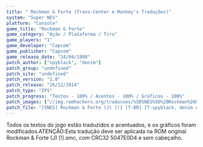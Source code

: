 ```yaml
---
title: " Rockman & Forte (Trans-Center e Monkey's Traduções)"
system: "Super NES"
platform: "Console"
game_title: "Rockman & Forte"
game_category: "Ação / Plataforma / Tiro"
game_players: "1"
game_developer: "Capcom"
game_publisher: "Capcom"
game_release_date: "24/04/1998"
patch_author: ["spyblack", "denim"]
patch_group: "undefined"
patch_site: "undefined"
patch_version: "1.0"
patch_release: "26/12/2014"
patch_type: "IPS"
patch_progress: "Textos - 100% / Acentos - 100% / Gráficos - 100%"
patch_images: ["//img.romhackers.org/traducoes/%5BSNES%5D%20Rockman%20&%20Forte%20-%20Trans-Center%20e%20Monkey's%20Tradu%C3%A7%C3%B5es%20-%201.png","//img.romhackers.org/traducoes/%5BSNES%5D%20Rockman%20&%20Forte%20-%20Trans-Center%20e%20Monkey's%20Tradu%C3%A7%C3%B5es%20-%202.png","//img.romhackers.org/traducoes/%5BSNES%5D%20Rockman%20&%20Forte%20-%20Trans-Center%20e%20Monkey's%20Tradu%C3%A7%C3%B5es%20-%203.png"]
patch_file: "[SNES] Rockman & Forte (J) [!] [T-BR] [T-spyblack, denim e grande elenco G-Trans-Center e Monkey's Traduções] [V-1.0 P-100% A-2014].zip"
---
```

Todos os textos do jogo estão traduzidos e acentuados, e os gráficos foram modificados.ATENÇÃO:Esta tradução deve ser aplicada na ROM original Rockman & Forte (J) [!].smc, com CRC32 5047E0D4 e sem cabeçalho.
